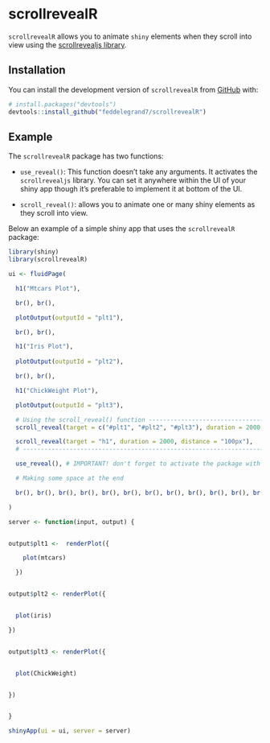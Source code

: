 
<!-- README.md is generated from README.Rmd. Please edit that file -->

# scrollrevealR

<!-- badges: start -->

<!-- badges: end -->

`scrollrevealR` allows you to animate `shiny` elements when they scroll
into view using the [scrollrevealjs
library](https://scrollrevealjs.org/).

## Installation

You can install the development version of `scrollrevealR` from
[GitHub](https://github.com/) with:

``` r
# install.packages("devtools")
devtools::install_github("feddelegrand7/scrollrevealR")
```

## Example

The `scrollrevealR` package has two functions:

  - `use_reveal()`: This function doesn’t take any arguments. It
    activates the `scrollrevealjs` library. You can set it anywhere
    within the UI of your shiny app though it’s preferable to implement
    it at bottom of the UI.

  - `scroll_reveal()`: allows you to animate one or many shiny elements
    as they scroll into view.

Below an example of a simple shiny app that uses the `scrollrevealR`
package:

``` r
library(shiny)
library(scrollrevealR)

ui <- fluidPage(

  h1("Mtcars Plot"),

  br(), br(),

  plotOutput(outputId = "plt1"),

  br(), br(),

  h1("Iris Plot"),
  
  plotOutput(outputId = "plt2"),

  br(), br(),

  h1("ChickWeight Plot"),

  plotOutput(outputId = "plt3"),

  # Using the scroll_reveal() function -------------------------------------------
  scroll_reveal(target = c("#plt1", "#plt2", "#plt3"), duration = 2000, distance = "100px"),

  scroll_reveal(target = "h1", duration = 2000, distance = "100px"),
  # ----------------------------------------------------------------------------- 

  use_reveal(), # IMPORTANT! don't forget to activate the package with use_reveal()

  # Making some space at the end

  br(), br(), br(), br(), br(), br(), br(), br(), br(), br(), br(), br()

)

server <- function(input, output) {


output$plt1 <-  renderPlot({

    plot(mtcars)

  })


output$plt2 <- renderPlot({


  plot(iris)

})


output$plt3 <- renderPlot({


  plot(ChickWeight)


})


}

shinyApp(ui = ui, server = server)
```
